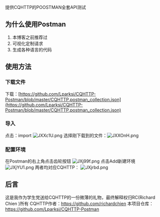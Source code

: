 提供CQHTTP的POOSTMAN全套API测试
<!-- more -->
## 为什么使用Postman
1. 本博客之前推荐过
2. 可视化定制请求
3. 生成各种语言的代码
## 使用方法
### 下载文件
下载：[https://github.com/Lparksi/CQHTTP-Postman/blob/master/CQHTTP.postman_collection.json](https://github.com/Lparksi/CQHTTP-Postman/blob/master/CQHTTP.postman_collection.json)
### 导入
点击：import
![JXXc1U.png](https://s1.ax1x.com/2020/05/01/JXXc1U.png)
选择刚下载到的文件：![JXXOnH.png](https://s1.ax1x.com/2020/05/01/JXXOnH.png)
### 配置环境
在Postman的右上角点击齿轮按钮
![JXj99f.png](https://s1.ax1x.com/2020/05/01/JXj99f.png)
点击Add新建环境
![JXjYU1.png](https://s1.ax1x.com/2020/05/01/JXjYU1.png)
两者均对应CQHTTP：
![JXjrbd.png](https://s1.ax1x.com/2020/05/01/JXjrbd.png)
## 后言
这是我作为学生党送给CQHTTP的一份微薄的礼物，最终解释权归RC(Richard Chien
)所有
CQHTTP作者：https://github.com/richardchien
本项目仓库：
https://github.com/Lparksi/CQHTTP-Postman
